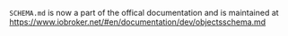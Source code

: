 `SCHEMA.md` is now a part of the offical documentation and is maintained at https://www.iobroker.net/#en/documentation/dev/objectsschema.md
